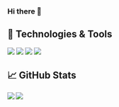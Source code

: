 ### Hi there 👋

## 🔧 Technologies & Tools
![](https://img.shields.io/badge/OS-Linux-informational?style=flat&logo=linux&logoColor=white&color=2bbc8a)
![](https://img.shields.io/badge/Code-Python-informational?style=flat&logo=python&logoColor=white&color=2bbc8a)
![](https://img.shields.io/badge/Code-JavaScript-informational?style=flat&logo=javascript&logoColor=white&color=2bbc8a)
![](https://img.shields.io/badge/Editor-Visual_Studio-informational?style=flat&logo=visual-studio-code&logoColor=white&color=2bbc8a)


## &#x1f4c8; GitHub Stats
<a href="https://github.com/CornerstoneII/github-readme-stats">
  <img align="left" src="https://github-readme-stats.vercel.app/api/top-langs/?username=CornerstoneII" />
</a>
<a href="https://github.com/CornerstoneII/github-readme-stats">
  <img align="center" src="https://github-readme-stats.vercel.app/api?username=CornerstoneII" />
</a>

<!--
**CornerstoneII/CornerstoneII** is a ✨ _special_ ✨ repository because its `README.md` (this file) appears on your GitHub profile.

Here are some ideas to get you started:

- 🔭 I’m currently working on ...
- 🌱 I’m currently learning ...
- 👯 I’m looking to collaborate on ...
- 🤔 I’m looking for help with ...
- 💬 Ask me about ...
- 📫 How to reach me: ...
- 😄 Pronouns: ...
- ⚡ Fun fact: ...
-->
